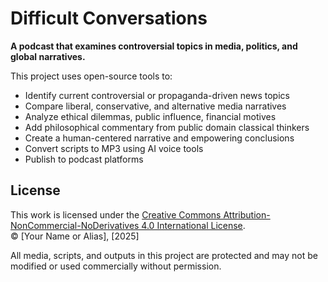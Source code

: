 # Difficult Conversations

**A podcast that examines controversial topics in media, politics, and global narratives.**

This project uses open-source tools to:
- Identify current controversial or propaganda-driven news topics
- Compare liberal, conservative, and alternative media narratives
- Analyze ethical dilemmas, public influence, financial motives
- Add philosophical commentary from public domain classical thinkers
- Create a human-centered narrative and empowering conclusions
- Convert scripts to MP3 using AI voice tools
- Publish to podcast platforms

## License

This work is licensed under the [Creative Commons Attribution-NonCommercial-NoDerivatives 4.0 International License](https://creativecommons.org/licenses/by-nc-nd/4.0/).  
© [Your Name or Alias], [2025]

All media, scripts, and outputs in this project are protected and may not be modified or used commercially without permission.